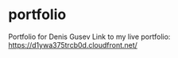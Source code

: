 # portfolio
Portfolio for Denis Gusev
Link to my live portfolio: https://d1ywa375trcb0d.cloudfront.net/
